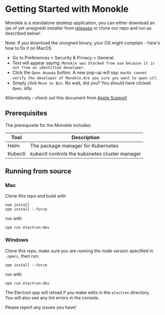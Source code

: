# Getting Started with Monokle

Monokle is a standalone desktop application, you can either download an (as of yet unsigned) installer 
from [releases](https://github.com/kubeshop/monokle/releases) or clone our repo and run as described below!

Note: If you download the unsigned binary, your OS might complain - here's how to fix it on MacOS
- Go to Preferences > Security & Privacy > General.
- Text will appear saying: `Monokle was blocked from use because it is not from an identified developer.`
- Click the `Open Anyway` button. A new pop-up will say: `macOs cannot verify the developer of Monokle.Are you sure you want to open it?`,
- Simply click `Move to Bin`. No wait, did you? You should have clicked `Open`, silly.

Alternatively - check out this document from [Apple Support](https://support.apple.com/guide/mac-help/open-a-mac-app-from-an-unidentified-developer-mh40616/mac)

## Prerequisites

The prerequisite for the Monokle includes:

| Tool   | Description                                   |
|--------|-----------------------------------------------|
| Helm   | The package manager for Kubernetes            |
| Kubectl| kubectl controls the kubsnetes cluster manager|

## Running from source

### Mac

Clone this repo and build with

```
nvm install
npm install --force
```

run with

```
npm run electron:dev
```

### Windows

Clone this repo, make sure you are running the node version specified in `.npmrc`, then run:

```
npm install --force
```

run with

```
npm run electron:dev
```

The Electron app will reload if you make edits in the `electron` directory.<br> You will also see any lint errors in the
console.

Please report any issues you have!
